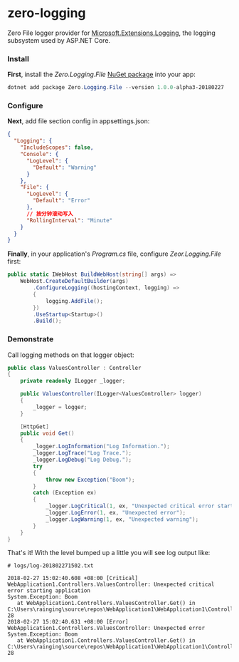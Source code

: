 # zero-logging

Zero File logger provider for [Microsoft.Extensions.Logging](https://github.com/aspnet/Logging), the logging subsystem used by ASP.NET Core.

### Install

**First**, install the _Zero.Logging.File_ [NuGet package](https://www.nuget.org/packages/Zero.Logging.File) into your app:

```powershell
dotnet add package Zero.Logging.File --version 1.0.0-alpha3-20180227
```

### Configure

**Next**, add file section config in appsettings.json:

```json
{
  "Logging": {
    "IncludeScopes": false,
    "Console": {
      "LogLevel": {
        "Default": "Warning"
      }
    },
    "File": {
      "LogLevel": {
        "Default": "Error"
      },
      // 按分钟滚动写入
      "RollingInterval": "Minute"
    }
  }
}
```

**Finally**, in your application's _Program.cs_ file, configure _Zeor.Logging.File_ first:

```csharp
public static IWebHost BuildWebHost(string[] args) =>
    WebHost.CreateDefaultBuilder(args)
        .ConfigureLogging((hostingContext, logging) =>
        {
            logging.AddFile();
        })
        .UseStartup<Startup>()
        .Build();
```

### Demonstrate

Call logging methods on that logger object:

```csharp
public class ValuesController : Controller
{
    private readonly ILogger _logger;

    public ValuesController(ILogger<ValuesController> logger)
    {
        _logger = logger;
    }

    [HttpGet]
    public void Get()
    {
        _logger.LogInformation("Log Information.");
        _logger.LogTrace("Log Trace.");
        _logger.LogDebug("Log Debug.");
        try
        {
            throw new Exception("Boom");
        }
        catch (Exception ex)
        {
            _logger.LogCritical(1, ex, "Unexpected critical error starting application");
            _logger.LogError(1, ex, "Unexpected error");
            _logger.LogWarning(1, ex, "Unexpected warning");
        }
    }
}
```

That's it! With the level bumped up a little you will see log output like:

```text
# logs/log-201802271502.txt

2018-02-27 15:02:40.608 +08:00 [Critical] WebApplication1.Controllers.ValuesController: Unexpected critical error starting application
System.Exception: Boom
   at WebApplication1.Controllers.ValuesController.Get() in C:\Users\rainging\source\repos\WebApplication1\WebApplication1\Controllers\ValuesController.cs:line 28
2018-02-27 15:02:40.631 +08:00 [Error] WebApplication1.Controllers.ValuesController: Unexpected error
System.Exception: Boom
   at WebApplication1.Controllers.ValuesController.Get() in C:\Users\rainging\source\repos\WebApplication1\WebApplication1\Controllers\ValuesController.cs:line 28
```

